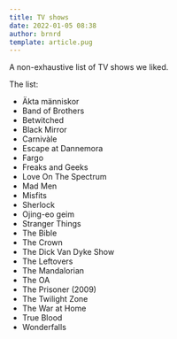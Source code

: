 ```yaml
---
title: TV shows
date: 2022-01-05 08:38
author: brnrd
template: article.pug
---
```


A non-exhaustive list of TV shows we liked.

The list:

- Äkta människor
- Band of Brothers
- Betwitched
- Black Mirror
- Carnivàle
- Escape at Dannemora
- Fargo
- Freaks and Geeks
- Love On The Spectrum
- Mad Men
- Misfits
- Sherlock
- Ojing-eo geim
- Stranger Things
- The Bible
- The Crown
- The Dick Van Dyke Show
- The Leftovers
- The Mandalorian
- The OA
- The Prisoner (2009)
- The Twilight Zone
- The War at Home
- True Blood
- Wonderfalls
